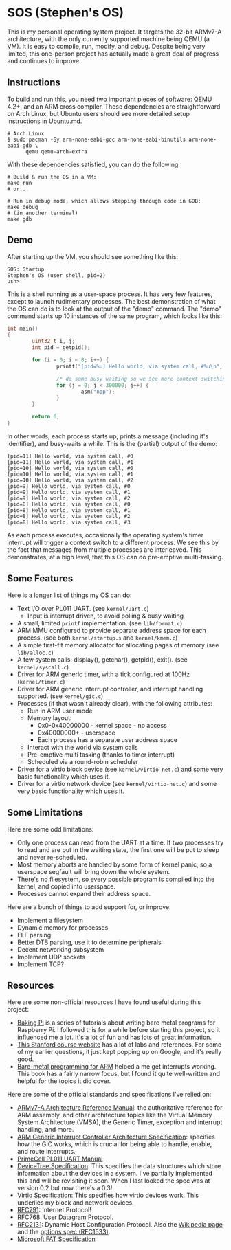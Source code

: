 SOS (Stephen's OS)
==================

This is my personal operating system project. It targets the 32-bit ARMv7-A
architecture, with the only currently supported machine being QEMU (a VM). It is
easy to compile, run, modify, and debug. Despite being very limited, this
one-person projcet has actually made a great deal of progress and continues to
improve.

Instructions
------------

To build and run this, you need two important pieces of software: QEMU 4.2+, and
an ARM cross compiler. These dependencies are straightforward on Arch Linux, but
Ubuntu users should see more detailed setup instructions in
[Ubuntu.md](Ubuntu.md).

    # Arch Linux
    $ sudo pacman -Sy arm-none-eabi-gcc arm-none-eabi-binutils arm-none-eabi-gdb \
          qemu qemu-arch-extra


With these dependencies satisfied, you can do the following:

    # Build & run the OS in a VM:
    make run
    # or...

    # Run in debug mode, which allows stepping through code in GDB:
    make debug
    # (in another terminal)
    make gdb

Demo
----

After starting up the VM, you should see something like this:

```
SOS: Startup
Stephen's OS (user shell, pid=2)
ush>
```

This is a shell running as a user-space process. It has very few features,
except to launch rudimentary processes. The best demonstration of what the OS
can do is to look at the output of the "demo" command. The "demo" command starts
up 10 instances of the same program, which looks like this:

```c
int main()
{
        uint32_t i, j;
        int pid = getpid();

        for (i = 0; i < 8; i++) {
                printf("[pid=%u] Hello world, via system call, #%u\n", pid, i);

                /* do some busy waiting so we see more context switching */
                for (j = 0; j < 300000; j++) {
                        asm("nop");
                }
        }

        return 0;
}
```

In other words, each process starts up, prints a message (including it's
identifier), and busy-waits a while. This is the (partial) output of the demo:

```
[pid=11] Hello world, via system call, #0
[pid=11] Hello world, via system call, #1
[pid=10] Hello world, via system call, #0
[pid=10] Hello world, via system call, #1
[pid=10] Hello world, via system call, #2
[pid=9] Hello world, via system call, #0
[pid=9] Hello world, via system call, #1
[pid=9] Hello world, via system call, #2
[pid=8] Hello world, via system call, #0
[pid=8] Hello world, via system call, #1
[pid=8] Hello world, via system call, #2
[pid=8] Hello world, via system call, #3
```

As each process executes, occasionally the operating system's timer interrupt
will trigger a context switch to a different process. We see this by the fact
that messages from multiple processes are interleaved. This demonstrates, at a
high level, that this OS can do pre-emptive multi-tasking.

Some Features
-------------

Here is a longer list of things my OS can do:

* Text I/O over PL011 UART. (see `kernel/uart.c`)
  - Input is interrupt driven, to avoid polling & busy waiting
* A small, limited `printf` implementation. (see `lib/format.c`)
* ARM MMU configured to provide separate address space for each process. (see
  both `kernel/startup.s` and `kernel/kmem.c`)
* A simple first-fit memory allocator for allocating pages of memory (see
  `lib/alloc.c`)
* A few system calls: display(), getchar(), getpid(), exit(). (see
  `kernel/syscall.c`)
* Driver for ARM generic timer, with a tick configured at 100Hz
  (`kernel/timer.c`)
* Driver for ARM generic interrupt controller, and interrupt handling supported.
  (see `kernel/gic.c`)
* Processes (if that wasn't already clear), with the following attributes:
  - Run in ARM user mode
  - Memory layout:
    - 0x0-0x40000000 - kernel space - no access
    - 0x40000000+ - userspace
    - Each process has a separate user address space
  - Interact with the world via system calls
  - Pre-emptive multi tasking (thanks to timer interrupt)
  - Scheduled via a round-robin scheduler
* Driver for a virtio block device (see `kernel/virtio-net.c`) and some very
  basic functionality which uses it.
* Driver for a virtio network device (see `kernel/virtio-net.c`) and some very
  basic functionality which uses it.

Some Limitations
----------------

Here are some odd limitations:

* Only one process can read from the UART at a time. If two processes try to
  read and are put in the waiting state, the first one will be put to sleep and
  never re-scheduled.
* Most memory aborts are handled by some form of kernel panic, so a userspace
  segfault will bring down the whole system.
* There's no filesystem, so every possible program is compiled into the kernel,
  and copied into userspace.
* Processes cannot expand their address space.

Here are a bunch of things to add support for, or improve:

* Implement a filesystem
* Dynamic memory for processes
* ELF parsing
* Better DTB parsing, use it to determine peripherals
* Decent networking subsystem
* Implement UDP sockets
* Implement TCP?

Resources
---------

Here are some non-official resources I have found useful during this project:

- [Baking Pi][baking-pi] is a series of tutorials about writing bare metal
  programs for Raspberry Pi. I followed this for a while before starting this
  project, so it influenced me a lot. It's a lot of fun and has lots of great
  information.
- [This Stanford course website][course] has a lot of labs and references. For
  some of my earlier questions, it just kept popping up on Google, and it's
  really good.
- [Bare-metal programming for ARM][ebook] helped a me get interrupts working.
  This book has a fairly narrow focus, but I found it quite well-written and
  helpful for the topics it did cover.

[baking-pi]: https://www.cl.cam.ac.uk/projects/raspberrypi/tutorials/os/ok05.html
[course]: http://cs107e.github.io/
[ebook]: http://umanovskis.se/files/arm-baremetal-ebook.pdf

Here are some of the official standards and specifications I've relied on:

- [ARMv7-A Architecture Reference Manual][arm-arm]: the authoritative reference
  for ARM assembly, and other architecture topics like the Virtual Memory System
  Architecture (VMSA), the Generic Timer, exception and interrupt handling, and
  more.
- [ARM Generic Interrupt Controller Architecture Specification][arm-gic]:
  specifies how the GIC works, which is crucial for being able to handle,
  enable, and route interrupts.
- [PrimeCell PL011 UART Manual][pl011]
- [DeviceTree Specification][dtree]: This specifies the data structures which
  store information about the devices in a system. I've partially implemented
  this and will be revisiting it soon. When I last looked the spec was at
  version 0.2 but now there's a 0.3!
- [Virtio Specification][virtio]: This specifies how virtio devices work. This
  underlies my block and network devices.
- [RFC791][rfc791]: Internet Protocol!
- [RFC768][rfc768]: User Datagram Protocol.
- [RFC2131][rfc2131]: Dynamic Host Configuration Protocol. Also the [Wikipedia
  page][dhcp-wiki] and the [options spec (RFC1533)][rfc1533].
- [Microsoft FAT Specification][fat]

[arm-arm]: https://static.docs.arm.com/ddi0406/c/DDI0406C_C_arm_architecture_reference_manual.pdf
[arm-gic]: https://static.docs.arm.com/ihi0069/d/IHI0069D_gic_architecture_specification.pdf
[pl011]: http://infocenter.arm.com/help/topic/com.arm.doc.ddi0183f/DDI0183.pdf
[dtree]: https://www.devicetree.org/specifications/
[virtio]: http://docs.oasis-open.org/virtio/virtio/v1.0/cs04/virtio-v1.0-cs04.html
[rfc791]: https://tools.ietf.org/html/rfc791
[rfc768]: https://tools.ietf.org/html/rfc768
[rfc2131]: https://tools.ietf.org/html/rfc2131
[rfc1533]: https://tools.ietf.org/html/rfc1533
[fat]: http://read.pudn.com/downloads77/ebook/294884/FAT32%20Spec%20%28SDA%20Contribution%29.pdf
[dhcp-wiki]: https://en.wikipedia.org/wiki/Dynamic_Host_Configuration_Protocol
